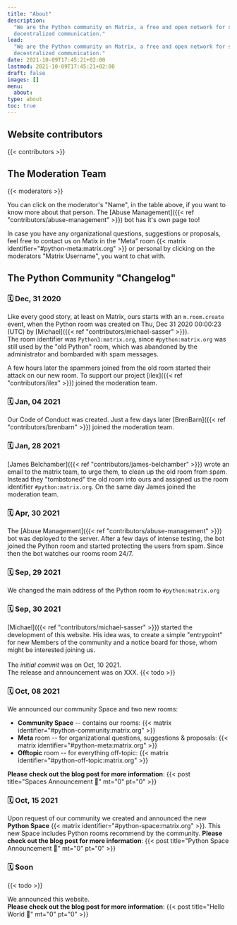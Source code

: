 ```yaml
---
title: "About"
description:
  "We are the Python community on Matrix, a free and open network for secure,
  decentralized communication."
lead:
  "We are the Python community on Matrix, a free and open network for secure,
  decentralized communication."
date: 2021-10-09T17:45:21+02:00
lastmod: 2021-10-09T17:45:21+02:00
draft: false
images: []
menu:
  about:
type: about
toc: true
---
```


## Website contributors

{{< contributors >}}

## The Moderation Team

{{< moderators >}}

You can click on the moderator's "Name", in the table above, if you want to
know more about that person. The [Abuse
Management]({{< ref "contributors/abuse-management" >}}) bot has it's own page
too!

In case you have any organizational questions, suggestions or proposals, feel
free to contact us on Matix in the "Meta" room
{{< matrix identifier="#python-meta:matrix.org" >}} or personal by clicking on
the moderators "Matrix Username", you want to chat with.

## The Python Community "Changelog"

### 🗓️ Dec, 31 2020

Like every good story, at least on Matrix, ours starts with an `m.room.create`
event, when the Python room was created on Thu, Dec 31 2020 00:00:23 (UTC) by
[Michael]({{< ref "contributors/michael-sasser" >}}). <br /> The room
identifier was `Python3:matrix.org`, since `#python:matrix.org` was still used
by the "old Python" room, which was abandoned by the administrator and
bombarded with spam messages.

A few hours later the spammers joined from the old room started their attack on
our new room. To support our project [ilex]({{< ref "contributors/ilex" >}})
joined the moderation team.

### 🗓️ Jan, 04 2021

Our Code of Conduct was created. Just a few days later
[BrenBarn]({{< ref "contributors/brenbarn" >}}) joined the moderation team.

### 🗓️ Jan, 28 2021

[James Belchamber]({{< ref "contributors/james-belchamber" >}}) wrote an email
to the matrix team, to urge them, to clean up the old room from spam. Instead
they "tombstoned" the old room into ours and assigned us the room identifier
`#python:matrix.org`. On the same day James joined the moderation team.

### 🗓️ Apr, 30 2021

The [Abuse Management]({{< ref "contributors/abuse-management" >}}) bot was
deployed to the server. After a few days of intense testing, the bot joined the
Python room and started protecting the users from spam. Since then the bot
watches our rooms room 24/7.

### 🗓️ Sep, 29 2021

We changed the main address of the Python room to `#python:matrix.org`

### 🗓️ Sep, 30 2021

[Michael]({{< ref "contributors/michael-sasser" >}}) started the development of
this website. His idea was, to create a simple "entrypoint" for new Members of
the community and a notice board for those, whom might be interested joining
us. <br /><br /> The _initial commit_ was on Oct, 10 2021. <br /> The release
and announcement was on XXX. {{< todo >}}

### 🗓️ Oct, 08 2021

We announced our community Space and two new rooms:

- **Community Space** -- contains our rooms:
  {{< matrix identifier="#python-community:matrix.org" >}}
- **Meta** room -- for organizational questions, suggestions & proposals:
  {{< matrix identifier="#python-meta:matrix.org" >}}
- **Offtopic** room -- for everything off-topic:
  {{< matrix identifier="#python-off-topic:matrix.org" >}}

**Please check out the blog post for more information**:
{{< post title="Spaces Announcement 🎉" mt="0" pt="0" >}}

### 🗓️ Oct, 15 2021

Upon request of our community we created and announced the new **Python Space**
{{< matrix identifier="#python-space:matrix.org" >}}. This new Space includes
Python rooms recommend by the community. **Please check out the blog post for
more information**:
{{< post title="Python Space Announcement 🎉" mt="0" pt="0" >}}

### 🗓️ Soon

{{< todo >}}

We announced this website. <br /> **Please check out the blog post for more
information**: {{< post title="Hello World 👋" mt="0" pt="0" >}}
